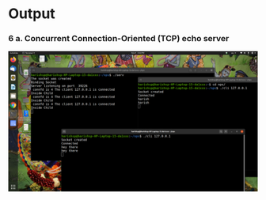 # Output
### 6 a. Concurrent Connection-Oriented (TCP) echo server 
![](https://raw.githubusercontent.com/harishsanjaykumarpukale/NPS-LAB-PROGRAMS/main/6-prg/Screenshot%20from%202020-11-04%2015-56-03.png?token=ALCA4XDYKNLTNYQ2P35PGGK7UKYA6)


